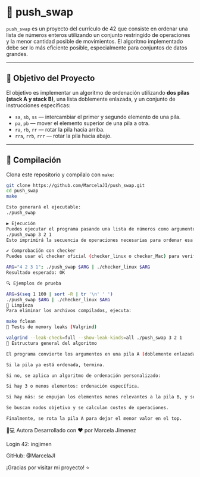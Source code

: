 # 🧠 push_swap

`push_swap` es un proyecto del currículo de 42 que consiste en ordenar una lista de números enteros utilizando un conjunto restringido de operaciones y la menor cantidad posible de movimientos. El algoritmo implementado debe ser lo más eficiente posible, especialmente para conjuntos de datos grandes.

---

## 📌 Objetivo del Proyecto

El objetivo es implementar un algoritmo de ordenación utilizando **dos pilas (stack A y stack B)**, una lista doblemente enlazada, y un conjunto de instrucciones específicas:

- `sa`, `sb`, `ss` — intercambiar el primer y segundo elemento de una pila.
- `pa`, `pb` — mover el elemento superior de una pila a otra.
- `ra`, `rb`, `rr` — rotar la pila hacia arriba.
- `rra`, `rrb`, `rrr` — rotar la pila hacia abajo.

---

## 🔧 Compilación

Clona este repositorio y compílalo con `make`:

```bash
git clone https://github.com/MarcelaJI/push_swap.git
cd push_swap
make

Esto generará el ejecutable:
./push_swap

▶️ Ejecución
Puedes ejecutar el programa pasando una lista de números como argumentos:
./push_swap 3 2 1
Esto imprimirá la secuencia de operaciones necesarias para ordenar esa lista.

✔️ Comprobación con checker
Puedes usar el checker oficial (checker_linux o checker_Mac) para verificar que tu salida es correcta:

ARG="4 2 3 1"; ./push_swap $ARG | ./checker_linux $ARG
Resultado esperado: OK

🔍 Ejemplos de prueba

ARG=$(seq 1 100 | sort -R | tr '\n' ' ')
./push_swap $ARG | ./checker_linux $ARG
🧹 Limpieza
Para eliminar los archivos compilados, ejecuta:

make fclean
🧪 Tests de memory leaks (Valgrind)

valgrind --leak-check=full --show-leak-kinds=all ./push_swap 3 2 1
🧮 Estructura general del algoritmo

El programa convierte los argumentos en una pila A (doblemente enlazada).

Si la pila ya está ordenada, termina.

Si no, se aplica un algoritmo de ordenación personalizado:

Si hay 3 o menos elementos: ordenación específica.

Si hay más: se empujan los elementos menos relevantes a la pila B, y se reintegran en orden.

Se buscan nodos objetivo y se calculan costes de operaciones.

Finalmente, se rota la pila A para dejar el menor valor en el top.


```

👩💻 Autora
Desarrollado con ❤️ por Marcela Jimenez

Login 42: ingjimen

GitHub: @MarcelaJI 

¡Gracias por visitar mi proyecto! ⭐